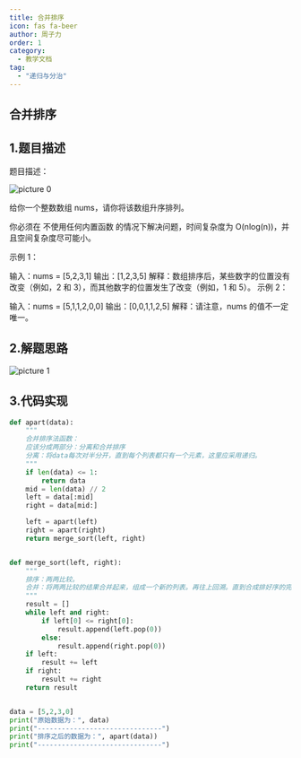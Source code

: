 ```yaml
---
title: 合并排序
icon: fas fa-beer
author: 周子力
order: 1
category:
  - 教学文档
tag:
  - "递归与分治"
---
```


## 合并排序
## 1.题目描述
题目描述：

![picture 0](https://oss.docs.z-xin.net/7ca9329325a0e560b6049baf0391459f892fd166801a9d829dce0bfacc5d4728.png)  

给你一个整数数组 nums，请你将该数组升序排列。

你必须在 不使用任何内置函数 的情况下解决问题，时间复杂度为 O(nlog(n))，并且空间复杂度尽可能小。

 

示例 1：

输入：nums = [5,2,3,1]
输出：[1,2,3,5]
解释：数组排序后，某些数字的位置没有改变（例如，2 和 3），而其他数字的位置发生了改变（例如，1 和 5）。
示例 2：

输入：nums = [5,1,1,2,0,0]
输出：[0,0,1,1,2,5]
解释：请注意，nums 的值不一定唯一。



## 2.解题思路
![picture 1](https://oss.docs.z-xin.net/d103ba2ad4be0a60b4dbdf1b38a773931ea67d5158b1701b96a9eb6de39abd05.png)  


## 3.代码实现


```python
def apart(data):
    """ 
    合并排序法函数： 
    应该分成两部分：分离和合并排序 
    分离：将data每次对半分开，直到每个列表都只有一个元素，这里应采用递归。 
    """
    if len(data) <= 1:
        return data
    mid = len(data) // 2
    left = data[:mid]
    right = data[mid:]

    left = apart(left)
    right = apart(right)
    return merge_sort(left, right)


def merge_sort(left, right):
    """ 
    排序：两两比较。 
    合并：将两两比较的结果合并起来，组成一个新的列表。再往上回溯。直到合成排好序的完整列表。 
    """
    result = []
    while left and right:
        if left[0] <= right[0]:
            result.append(left.pop(0))
        else:
            result.append(right.pop(0))
    if left:
        result += left
    if right:
        result += right
    return result


data = [5,2,3,0]
print("原始数据为：", data)
print("-------------------------------")
print("排序之后的数据为：", apart(data))
print("-------------------------------")

```